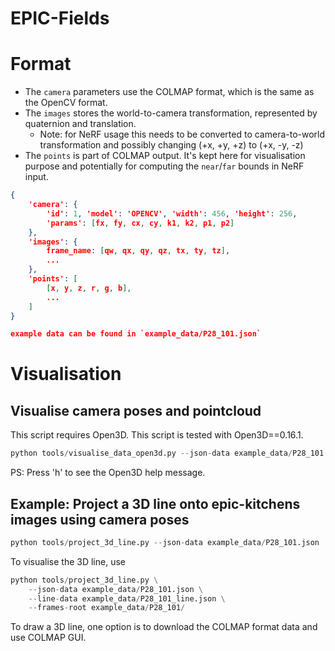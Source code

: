 # EPIC-Fields 

# Format

- The `camera` parameters use the COLMAP format, which is the same as the OpenCV format.
- The `images` stores the world-to-camera transformation, represented by quaternion and translation. 
    - Note: for NeRF usage this needs to be converted to camera-to-world transformation and possibly changing (+x, +y, +z) to (+x, -y, -z)
- The `points` is part of COLMAP output. It's kept here for visualisation purpose and potentially for computing the `near`/`far` bounds in NeRF input.
```json
{
    'camera': {
        'id': 1, 'model': 'OPENCV', 'width': 456, 'height': 256,
        'params': [fx, fy, cx, cy, k1, k2, p1, p2]
    },
    'images': {
        frame_name: [qw, qx, qy, qz, tx, ty, tz],
        ...
    },
    'points': [
        [x, y, z, r, g, b],
        ...
    ]
}

example data can be found in `example_data/P28_101.json`
```

# Visualisation

## Visualise camera poses and pointcloud 

This script requires Open3D. This script is tested with Open3D==0.16.1.
```python
python tools/visualise_data_open3d.py --json-data example_data/P28_101.json
```
PS: Press 'h' to see the Open3D help message.

## Example: Project a 3D line onto epic-kitchens images using camera poses

```python
python tools/project_3d_line.py --json-data example_data/P28_101.json
```

To visualise the 3D line, use
```python
python tools/project_3d_line.py \
    --json-data example_data/P28_101.json \
    --line-data example_data/P28_101_line.json \
    --frames-root example_data/P28_101/
```

To draw a 3D line, one option is to download the COLMAP format data and use COLMAP GUI.